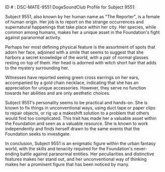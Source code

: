 ID # : DSC-MATE-9551
DogeSoundClub Profile for Subject 9551:

Subject 9551, also known by her human name as "The Reporter", is a female of human origin. Her job is to report on the strange occurrences and supernatural happenings that take place within her city. Her species, while common among humans, makes her a unique asset in the Foundation's fight against paranormal activity.

Perhaps her most defining physical feature is the assortment of spots that adorn her face, adjoined with a smile that seems to suggest that she harbors a secret knowledge of the world, with a pair of normal glasses resting on top of them. Her head is adorned with witch short hair that adds to the mystery surrounding her.

Witnesses have reported seeing green cross earrings on her ears, accompanied by a gold chain necklace, indicating that she has an appreciation for unique accessories. However, they serve no function towards her abilities and are only aesthetic choices.

Subject 9551's personality seems to be practical and hands-on. She is known to fix things in unconventional ways, using duct tape or paper clips to repair objects, or rig up a makeshift solution to a problem that others would find too complicated. This trait has made her a valuable asset within the Foundation and seen as a valuable resource. She is known to work independently and finds herself drawn to the same events that the Foundation seeks to investigate. 

In conclusion, Subject 9551 is an enigmatic figure within the urban fantasy world, with the skills and tenacity required for the Foundation's never-ending battle against paranormal entities. Her peculiarities and distinctive features makes her stand out, and her unconventional way of thinking makes her a prominent figure that has been noticed by many.